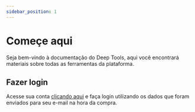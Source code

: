 ```yaml
---
sidebar_position: 1
---
```


# Começe aqui

Seja bem-vindo à documentação do Deep Tools, aqui você encontrará materiais sobre todas as ferramentas da plataforma.

## Fazer login

Acesse sua conta [clicando aqui](https://v4.deeptools.com.br) e faça login utilizando os dados que foram enviados para seu e-mail na hora da compra.